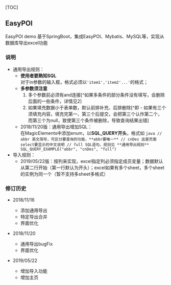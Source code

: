 [TOC]

## EasyPOI 

EasyPOI demo
基于SpringBoot，集成EasyPOI、Mybatis、MySQL等，实现从数据库导出excel功能

### 说明

- 通用导出规则：<br/>
  - **使用者要熟知SQL**<br/>
    对于in参数的输入框，格式必须以`'item1','item2'...'`的格式；<br/>
  - **多参数须注意**<br>
    1. 多个参数前必须有and连接[^如果多条件的部分条件没有填写，会删除后面的一些条件，详情见2]
    2. 如果填充数据小于表单数，默认前排补充、后排删除[^即 - 如果有三个须填充内容，填充完第一、第三个后提交，会把第三个认作第二个，而第三个为null，致使第三个条件被删除，导致查询结果出错]
  - 2018/11/20版：通用导出增加SQL：<br/>
    在MagicElements中添加enum，以**SQL_QUERY开头**，格式如
    ​    ```java
    // abbr 英文简写，可区分要查询的功能，**abbr要唯一**
    // cnDes 这是页面select要显示的中文说明
    // full SQL语句，规则见 **通用导出规则**
    SQL_QUERY_EXAMPLE("abbr", "cnDes", "full")
    ​    ```
- 导入规则：
  - 2019/05/22版：按列来实现，excel指定列必须指定成员变量；数据默认从第二行开始（第一行默认为开头）；excel如果有多个sheet，多个sheet的实例为同一个（暂不支持多sheet多格式）

### 修订历史

- 2018/11/16

  - 添加通用导出
  - 特定导出合并
  - 界面优化

- 2018/11/20

  - 通用导出bugFix
  - 界面优化 

- 2019/05/22

  - 增加导入功能
  - 增加主页

  